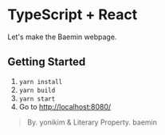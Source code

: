 TypeScript + React 
==================

Let's make the Baemin webpage.

Getting Started 
---------------
1. `yarn install`
2. `yarn build`
3. `yarn start`
4. Go to <http://localhost:8080/>

> By. yonikim & Literary Property. baemin